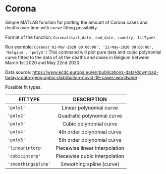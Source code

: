 # Corona

Simple MATLAB function for plotting the amount of Corona cases and deaths over time with curve fitting possibility.

Format of the function: `Corona(start_date, end_date, country, fitType)`

Run example: `Corona('01-Mar-2020 00:00:00', '22-May-2020 00:00:00', 'Belgium', 'poly3')`
This command will plot pure data and cubic polynomial curve fitted to the data of all the deaths and cases in Belgium between March 1st 2020 and May 22nd 2020.

Data source: https://www.ecdc.europa.eu/en/publications-data/download-todays-data-geographic-distribution-covid-19-cases-worldwide

Possible fit types:

| FITTYPE               | DESCRIPTION                      |
| --------------------- |:--------------------------------:|
| `'poly1'`             | Linear polynomial curve          |
| `'poly2'`             | Quadratic polynomial curve       |
| `'poly3'`             | Cubic polynomial curve           |
| `'poly4'`             | 4th order polynomial curve       |
| `'poly5'`             | 5th order polynomial curve       |
| `'linearinterp'`      | Piecewise linear interpolation   |
| `'cubicinterp'`       | Piecewise cubic interpolation    |
| `'smoothingspline'`   | Smoothing spline (curve)         |
